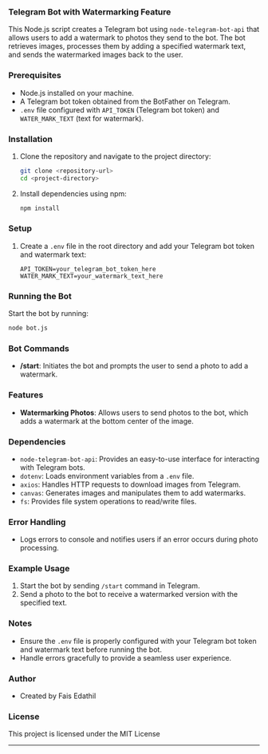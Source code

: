 ### Telegram Bot with Watermarking Feature

This Node.js script creates a Telegram bot using `node-telegram-bot-api` that allows users to add a watermark to photos they send to the bot. The bot retrieves images, processes them by adding a specified watermark text, and sends the watermarked images back to the user.

### Prerequisites

- Node.js installed on your machine.
- A Telegram bot token obtained from the BotFather on Telegram.
- `.env` file configured with `API_TOKEN` (Telegram bot token) and `WATER_MARK_TEXT` (text for watermark).

### Installation

1. Clone the repository and navigate to the project directory:

   ```bash
   git clone <repository-url>
   cd <project-directory>
   ```

2. Install dependencies using npm:

   ```bash
   npm install
   ```

### Setup

1. Create a `.env` file in the root directory and add your Telegram bot token and watermark text:

   ```plaintext
   API_TOKEN=your_telegram_bot_token_here
   WATER_MARK_TEXT=your_watermark_text_here
   ```

### Running the Bot

Start the bot by running:

```bash
node bot.js
```

### Bot Commands

- **/start**: Initiates the bot and prompts the user to send a photo to add a watermark.
  
### Features

- **Watermarking Photos**: Allows users to send photos to the bot, which adds a watermark at the bottom center of the image.
  
### Dependencies

- `node-telegram-bot-api`: Provides an easy-to-use interface for interacting with Telegram bots.
- `dotenv`: Loads environment variables from a `.env` file.
- `axios`: Handles HTTP requests to download images from Telegram.
- `canvas`: Generates images and manipulates them to add watermarks.
- `fs`: Provides file system operations to read/write files.

### Error Handling

- Logs errors to console and notifies users if an error occurs during photo processing.

### Example Usage

1. Start the bot by sending `/start` command in Telegram.
2. Send a photo to the bot to receive a watermarked version with the specified text.

### Notes

- Ensure the `.env` file is properly configured with your Telegram bot token and watermark text before running the bot.
- Handle errors gracefully to provide a seamless user experience.

### Author

- Created by Fais Edathil

### License

This project is licensed under the MIT License

---
